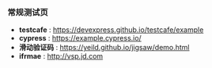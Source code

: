 
### 常规测试页
- **testcafe** : https://devexpress.github.io/testcafe/example
- **cypress** : https://example.cypress.io/
- **滑动验证码** : https://yeild.github.io/jigsaw/demo.html
- **ifrmae** : http://vsp.jd.com